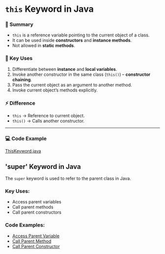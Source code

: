 # `this` Keyword in Java  

### 📖 Summary  
- `this` is a reference variable pointing to the current object of a class.  
- It can be used inside **constructors** and **instance methods**.  
- Not allowed in **static methods**.  

### 🔑 Key Uses
1. Differentiate between **instance** and **local variables**.  
2. Invoke another constructor in the same class (`this()`) – **constructor chaining**.  
3. Pass the current object as an argument to another method.  
4. Invoke current object’s methods explicitly.  

### ⚡ Difference
- `this` → Reference to current object.  
- `this()` → Calls another constructor.  

---

### 💻 Code Example
[ThisKeyword.java](ThisKeyword.java)


## 'super' Keyword in Java

The `super` keyword is used to refer to the parent class in Java.

### Key Uses:
- Access parent variables
- Call parent methods
- Call parent constructors

### Code Examples:
- [Access Parent Variable](SuperVariable.java)
- [Call Parent Method](SuperMethod.java)
- [Call Parent Constructor](SuperConstructor.java)
